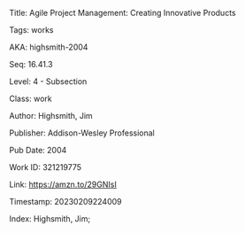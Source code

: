 Title:  Agile Project Management: Creating Innovative Products

Tags:   works

AKA:    highsmith-2004

Seq:    16.41.3

Level:  4 - Subsection

Class:  work

Author: Highsmith, Jim

Publisher: Addison-Wesley Professional

Pub Date: 2004

Work ID: 321219775

Link:   https://amzn.to/29GNIsI

Timestamp: 20230209224009

Index:  Highsmith, Jim; 

